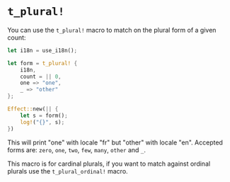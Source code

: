 # `t_plural!`

You can use the `t_plural!` macro to match on the plural form of a given count:

```rust
let i18n = use_i18n();

let form = t_plural! {
    i18n,
    count = || 0,
    one => "one",
    _ => "other"
};

Effect::new(|| {
    let s = form();
    log!("{}", s);
})
```

This will print "one" with locale "fr" but "other" with locale "en".
Accepted forms are: `zero`, `one`, `two`, `few`, `many`, `other` and `_`.

This macro is for cardinal plurals, if you want to match against ordinal plurals use the `t_plural_ordinal!` macro.
